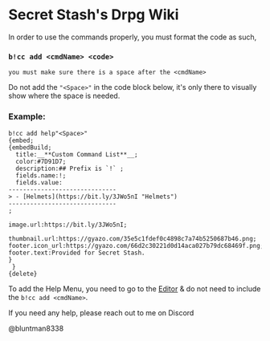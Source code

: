 # Secret Stash's Drpg Wiki

In order to use the commands properly, you must format the code as such,
### `b!cc add <cmdName> <code>`
`you must make sure there is a space after the <cmdName>`

Do not add the `"<Space>"` in the code block below, it's only there to visually show where the space is needed.

### __**Example**__:
```
b!cc add help"<Space>"
{embed;
{embedBuild;
  title:__**Custom Command List**__;
  color:#7D91D7;
  description:## Prefix is `!` ;
  fields.name:!;
  fields.value:
------------------------------
> - [Helmets](https://bit.ly/3JWo5nI "Helmets")
------------------------------
;

image.url:https://bit.ly/3JWo5nI;

thumbnail.url:https://gyazo.com/35e5c1fdef0c4898c7a74b5250687b46.png;
footer.icon_url:https://gyazo.com/66d2c30221d0d14aca027b79dc68469f.png;
footer.text:Provided for Secret Stash.
}
 }
{delete}
```


To add the Help Menu, you need to go to the [Editor](https://blargbot.xyz/bbtag/editor "Blargbot IDE") & do not need to include the `b!cc add <cmdName>`.

If you need any help, please reach out to me on Discord 

@bluntman8338